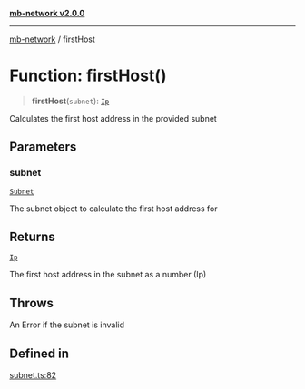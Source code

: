 [**mb-network v2.0.0**](../README.md)

***

[mb-network](../README.md) / firstHost

# Function: firstHost()

> **firstHost**(`subnet`): [`Ip`](../type-aliases/Ip.md)

Calculates the first host address in the provided subnet

## Parameters

### subnet

[`Subnet`](../interfaces/Subnet.md)

The subnet object to calculate the first host address for

## Returns

[`Ip`](../type-aliases/Ip.md)

The first host address in the subnet as a number (Ip)

## Throws

An Error if the subnet is invalid

## Defined in

[subnet.ts:82](https://github.com/mbachmann97/mb-network/blob/272a6a4fd3dfb28b0998d05a50b1dde727ead4d4/src/subnet.ts#L82)
